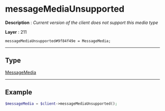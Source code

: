 # messageMediaUnsupported

**Description** : *Current version of the client does not support this media type*

**Layer** : 211

```tl
messageMediaUnsupported#9f84f49e = MessageMedia;
```

---

## Type

[MessageMedia](type/MessageMedia)

---

## Example

```php
$messageMedia = $client->messageMediaUnsupported();
```